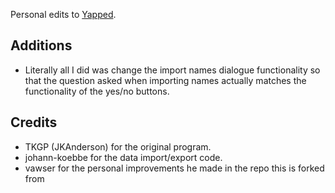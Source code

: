 Personal edits to [Yapped](https://github.com/JKAnderson/Yapped).

## Additions
* Literally all I did was change the import names dialogue functionality so that the question asked when importing names actually matches the functionality of the yes/no buttons.

## Credits
* TKGP (JKAnderson) for the original program.
* johann-koebbe for the data import/export code.
* vawser for the personal improvements he made in the repo this is forked from
